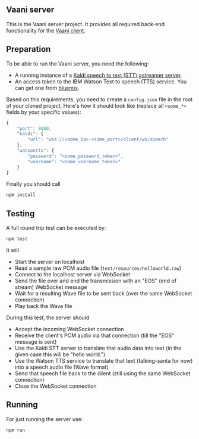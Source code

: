 Vaani server
------------

This is the Vaani server project. It provides all required back-end functionality for the    [Vaani client](https://github.com/mozilla/vaani.client).

Preparation
-----------

To be able to run the Vaani server, you need the following:
- A running instance of a [Kaldi speech to text (STT) gstreamer server](https://github.com/alumae/kaldi-gstreamer-server).
- An access token to the IBM Watson Text to speech (TTS) service. You can get one from [bluemix](https://bluemix.net).

Based on this requirements, you need to create a ```config.json``` file in the root of your cloned project. Here's how it should look like (replace all ```<some_*>``` fields by your specific values):

```javascript
{
    "port": 8080,
    "kaldi": {
        "url": "wss://<some_ip>:<some_port>/client/ws/speech"
    },
    "watsontts": {
        "password": "<some_password_token>",
        "username": "<some_username_token>"
    }
}
```

Finally you should call
``` sh
npm install
```

Testing
-------
A full round trip test can be executed by:
``` sh
npm test
```

It will
 - Start the server on localhost
 - Read a sample raw PCM audio file (```test/resources/helloworld.raw```)
 - Connect to the localhost server via WebSocket
 - Send the file over and end the transmission with an "EOS" (end of stream) WebSocket message
 - Wait for a resulting Wave file to be sent back (over the same WebSocket connection)
 - Play back the Wave file

During this test, the server should
 - Accept the incoming WebSocket connection
 - Receive the client's PCM audio via that connection (till the "EOS" message is sent)
 - Use the Kaldi STT server to translate that audio data into text (in the given case this will be "hello world.")
 - Use the Watson TTS service to translate that text (talking-santa for now) into a speech audio file (Wave format)
 - Send that speech file back to the client (still using the same WebSocket connection)
 - Close the WebSocket connection

Running
-------
For just running the server use:
``` sh
npm run
```
